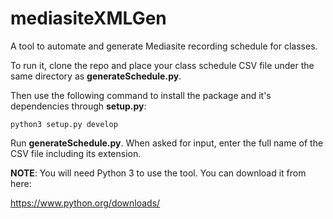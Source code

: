 # mediasiteXMLGen 

A tool to automate and generate Mediasite recording schedule for classes. 


To run it, clone the repo and place your class schedule CSV file under the same directory as **generateSchedule.py**. 


Then use the following command to install the package and it's dependencies through **setup.py**:

`python3 setup.py develop`


Run **generateSchedule.py**. When asked for input, enter the full name of the CSV file including its extension. 

**NOTE**: You will need Python 3 to use the tool. You can download it from here:

https://www.python.org/downloads/

